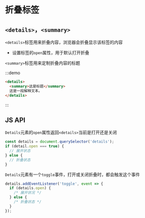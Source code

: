 # 折叠标签

## `<details>`，`<summary>`

`<details>`标签用来折叠内容，浏览器会折叠显示该标签的内容

- 设置标签的`open`属性，用于默认打开折叠

`<summary>`标签用来定制折叠内容的标题

:::demo

```html
<details>
  <summary>这是标题</summary>
  这是一段解释文本。
</details>
```

:::

## JS API

`Details`元素的`open`属性返回`<details>`当前是打开还是关闭

```js
const details = document.querySelector('details');
if (detail.open === true) {
  // 展开状态
} else {
  // 折叠状态
}
```

`Details`元素有一个`toggle`事件，打开或关闭折叠时，都会触发这个事件

```js
details.addEventListener('toggle', event => {
  if (details.open) {
    /* 展开状况 */
  } else {
    /* 折叠状态 */
  }
});
```

